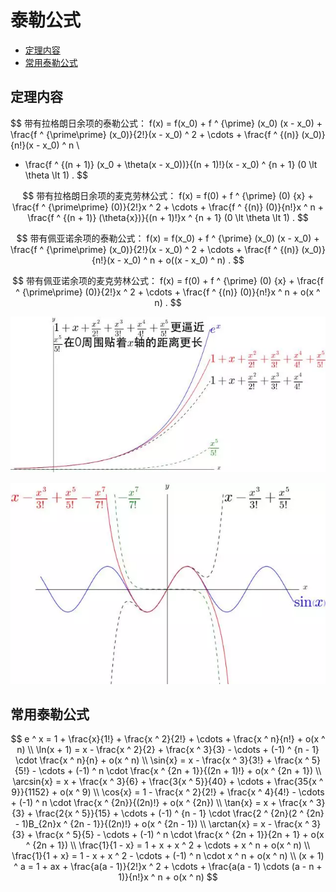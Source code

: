 # 泰勒公式

* [定理内容](#定理内容)
* [常用泰勒公式](#常用泰勒公式)

## 定理内容

$$
带有拉格朗日余项的泰勒公式： f(x) = f(x_0) + f ^ {\prime} (x_0) (x - x_0) + \frac{f ^ {\prime\prime} (x_0)}{2!}(x - x_0) ^ 2 + \cdots + \frac{f ^ {(n)} (x_0)}{n!}(x - x_0) ^ n
\\
+ \frac{f ^ {(n + 1)} (x_0 + \theta(x - x_0))}{(n + 1)!}(x - x_0) ^ {n + 1} (0 \lt \theta \lt 1) .
$$

$$
带有拉格朗日余项的麦克劳林公式： f(x) = f(0) + f ^ {\prime} (0) {x} + \frac{f ^ {\prime\prime} (0)}{2!}x ^ 2 + \cdots + \frac{f ^ {(n)} (0)}{n!}x ^ n + \frac{f ^ {(n + 1)} (\theta{x})}{(n + 1)!}x ^ {n + 1} (0 \lt \theta \lt 1) .
$$

$$
带有佩亚诺余项的泰勒公式： f(x) = f(x_0) + f ^ {\prime} (x_0) (x - x_0) + \frac{f ^ {\prime\prime} (x_0)}{2!}(x - x_0) ^ 2 + \cdots + \frac{f ^ {(n)} (x_0)}{n!}(x - x_0) ^ n + o((x - x_0) ^ n) .
$$

$$
带有佩亚诺余项的麦克劳林公式： f(x) = f(0) + f ^ {\prime} (0) {x} + \frac{f ^ {\prime\prime} (0)}{2!}x ^ 2 + \cdots + \frac{f ^ {(n)} (0)}{n!}x ^ n + o(x ^ n) .
$$

![泰勒公式](泰勒公式1.png)

![泰勒公式](泰勒公式2.png)

## 常用泰勒公式

$$
e ^ x = 1 + \frac{x}{1!} + \frac{x ^ 2}{2!} + \cdots + \frac{x ^ n}{n!} + o(x ^ n)
\\
\ln(x + 1) = x - \frac{x ^ 2}{2} + \frac{x ^ 3}{3} - \cdots + (-1) ^ {n - 1} \cdot \frac{x ^ n}{n} + o(x ^ n)
\\
\sin{x} = x - \frac{x ^ 3}{3!} + \frac{x ^ 5}{5!} - \cdots + (-1) ^ n \cdot \frac{x ^ {2n + 1}}{(2n + 1)!} + o(x ^ {2n + 1})
\\
\arcsin{x} = x + \frac{x ^ 3}{6} + \frac{3{x ^ 5}}{40} + \cdots + \frac{35{x ^ 9}}{1152} + o(x ^ 9)
\\
\cos{x} = 1 - \frac{x ^ 2}{2!} + \frac{x ^ 4}{4!} - \cdots + (-1) ^ n \cdot \frac{x ^ {2n}}{(2n)!} + o(x ^ {2n})
\\
\tan{x} = x + \frac{x ^ 3}{3} + \frac{2{x ^ 5}}{15} + \cdots + (-1) ^ {n - 1} \cdot \frac{2 ^ {2n}(2 ^ {2n} - 1)B_{2n}x ^ {2n - 1}}{(2n)!} + o(x ^ {2n - 1})
\\
\arctan{x} = x - \frac{x ^ 3}{3} + \frac{x ^ 5}{5} - \cdots + (-1) ^ n \cdot \frac{x ^ {2n + 1}}{2n + 1} + o(x ^ {2n + 1})
\\
\frac{1}{1 - x} = 1 + x + x ^ 2 + \cdots + x ^ n + o(x ^ n)
\\
\frac{1}{1 + x} = 1 - x + x ^ 2 - \cdots + (-1) ^ n \cdot x ^ n + o(x ^ n)
\\
(x + 1) ^ a = 1 + ax + \frac{a(a - 1)}{2!}x ^ 2 + \cdots + \frac{a(a - 1) \cdots (a - n + 1)}{n!}x ^ n + o(x ^ n)
$$



